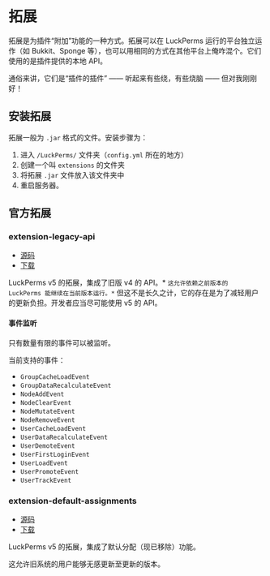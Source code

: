 # 拓展

拓展是为插件“附加”功能的一种方式。拓展可以在 LuckPerms 运行的平台独立运作（如 Bukkit、Sponge 等），也可以用相同的方式在其他平台上俺咋混个。它们使用的是插件提供的本地 API。

通俗来讲，它们是“插件的插件” —— 听起来有些绕，有些烧脑 —— 但对我刚刚好！

## 安装拓展

拓展一般为 `.jar` 格式的文件。安装步骤为：

1. 进入 `/LuckPerms/` 文件夹（`config.yml` 所在的地方）
2. 创建一个叫 `extensions` 的文件夹
3. 将拓展 `.jar` 文件放入该文件夹中
4. 重启服务器。

## 官方拓展

### extension-legacy-api

* [源码](https://github.com/LuckPerms/extension-legacy-api)
* [下载](https://ci.lucko.me/job/extension-legacy-api/)

LuckPerms v5 的拓展，集成了旧版 v4 的 API。* `
这允许依赖之前版本的 LuckPerms 能继续在当前版本运行。* `
但这不是长久之计，它的存在是为了减轻用户的更新负担。开发者应当尽可能使用 v5 的 API。

#### 事件监听

只有数量有限的事件可以被监听。

当前支持的事件：

* `GroupCacheLoadEvent`
* `GroupDataRecalculateEvent`
* `NodeAddEvent`
* `NodeClearEvent`
* `NodeMutateEvent`
* `NodeRemoveEvent`
* `UserCacheLoadEvent`
* `UserDataRecalculateEvent`
* `UserDemoteEvent`
* `UserFirstLoginEvent`
* `UserLoadEvent`
* `UserPromoteEvent`
* `UserTrackEvent`

### extension-default-assignments

* [源码](https://github.com/LuckPerms/extension-default-assignments)
* [下载](https://ci.lucko.me/job/extension-default-assignments/)

LuckPerms v5 的拓展，集成了默认分配（现已移除）功能。

这允许旧系统的用户能够无感更新至更新的版本。
